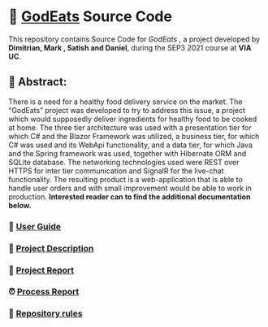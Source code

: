 # 🍕 [GodEats](https://github.com/godeats/sep3) Source Code
This repository contains Source Code for *GodEats* , a project developed by **Dimitrian, Mark , Satish and Daniel**, during the SEP3 2021 course at **VIA UC**.

## 💫 Abstract:
There is a need for a healthy food delivery service on the market. The
“GodEats” project was developed to try to address this issue, a project which
would supposedly deliver ingredients for healthy food to be cooked at home.
The three tier architecture was used with a presentation tier for which C# and
the Blazor Framework was utilized, a business tier, for which C# was used and
its WebApi functionality, and a data tier, for which Java and the Spring
framework was used, together with Hibernate ORM and SQLite database.
The networking technologies used were REST over HTTPS for inter tier
communication and SignalR for the live-chat functionality.
The resulting product is a web-application that is able to handle user
orders and with small improvement would be able to work in production.
**Interested reader can to find the additional documentation below.**

### 📓  [User Guide](https://github.com/GodEats/SEP3/tree/master/Documentation/UserGuide.pdf)

### 🚀 [Project Description](https://github.com/GodEats/SEP3/tree/master/Documentation/ProjectDescription.pdf)

### 🥇 [Project Report](https://github.com/GodEats/SEP3/tree/master/Documentation/ProjectReport.pdf)

### ⏰ [Process Report](https://github.com/GodEats/SEP3/tree/master/Documentation/ProcessReport.pdf)

### 📝 [Repository rules](https://github.com/GodEats/SEP3/tree/master/Documentation/RepositoryRules.md)
